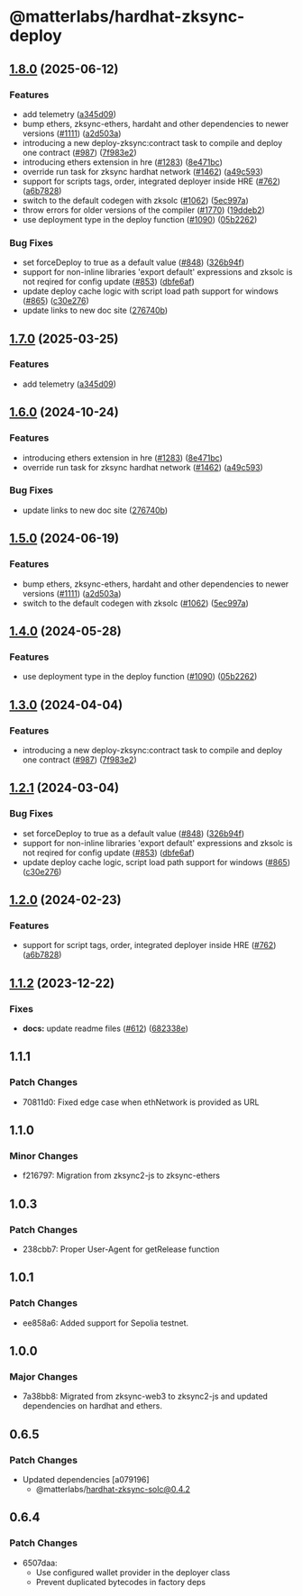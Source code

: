 # @matterlabs/hardhat-zksync-deploy

## [1.8.0](https://github.com/dutterbutter/hardhat-zksync/compare/@matterlabs/hardhat-zksync-deploy-v1.7.0...@matterlabs/hardhat-zksync-deploy-v1.8.0) (2025-06-12)


### Features

* add telemetry ([a345d09](https://github.com/dutterbutter/hardhat-zksync/commit/a345d09e2150ac5b2b96b9e77edbe18dc0f3e7f4))
* bump ethers, zksync-ethers, hardaht and other dependencies to newer versions ([#1111](https://github.com/dutterbutter/hardhat-zksync/issues/1111)) ([a2d503a](https://github.com/dutterbutter/hardhat-zksync/commit/a2d503abe3f504859651f22998046576eddf6579))
* introducing a new deploy-zksync:contract task to compile and deploy one contract ([#987](https://github.com/dutterbutter/hardhat-zksync/issues/987)) ([7f983e2](https://github.com/dutterbutter/hardhat-zksync/commit/7f983e2dbc28b072901403e0f375ef798716129e))
* introducing ethers extension in hre ([#1283](https://github.com/dutterbutter/hardhat-zksync/issues/1283)) ([8e471bc](https://github.com/dutterbutter/hardhat-zksync/commit/8e471bcbbbf1ee712fe79cd5d5782c11e52e3b75))
* override run task for zksync hardhat network ([#1462](https://github.com/dutterbutter/hardhat-zksync/issues/1462)) ([a49c593](https://github.com/dutterbutter/hardhat-zksync/commit/a49c5932abcb7e5244314471c9b7f701c1c90a20))
* support for scripts tags, order, integrated deployer inside HRE ([#762](https://github.com/dutterbutter/hardhat-zksync/issues/762)) ([a6b7828](https://github.com/dutterbutter/hardhat-zksync/commit/a6b7828cd390087f426c97439eb1a2aeb686cf95))
* switch to the default codegen with zksolc ([#1062](https://github.com/dutterbutter/hardhat-zksync/issues/1062)) ([5ec997a](https://github.com/dutterbutter/hardhat-zksync/commit/5ec997aaa83ba18d978f10b96f489513f6c4dd9f))
* throw errors for older versions of the compiler ([#1770](https://github.com/dutterbutter/hardhat-zksync/issues/1770)) ([19ddeb2](https://github.com/dutterbutter/hardhat-zksync/commit/19ddeb26796da51adf4b0f1d895ef754424b6bf9))
* use deployment type in the deploy function ([#1090](https://github.com/dutterbutter/hardhat-zksync/issues/1090)) ([05b2262](https://github.com/dutterbutter/hardhat-zksync/commit/05b2262ff148369297c2098a95775d265b3efd41))


### Bug Fixes

* set forceDeploy to true as a default value ([#848](https://github.com/dutterbutter/hardhat-zksync/issues/848)) ([326b94f](https://github.com/dutterbutter/hardhat-zksync/commit/326b94f3192ae1177f5b92c186c458df246f865e))
* support for non-inline libraries 'export default' expressions and zksolc is not reqired for config update ([#853](https://github.com/dutterbutter/hardhat-zksync/issues/853)) ([dbfe6af](https://github.com/dutterbutter/hardhat-zksync/commit/dbfe6af0590d85da877a6f541244492fc0efcb67))
* update deploy cache logic with script load path support for windows ([#865](https://github.com/dutterbutter/hardhat-zksync/issues/865)) ([c30e276](https://github.com/dutterbutter/hardhat-zksync/commit/c30e276903e97b12283bb742659e513bdb9dafe6))
* update links to new doc site ([276740b](https://github.com/dutterbutter/hardhat-zksync/commit/276740ba5abf8b5775e135b5653824d6456a7e4f))

## [1.7.0](https://github.com/matter-labs/hardhat-zksync/compare/@matterlabs/hardhat-zksync-deploy-v1.6.0...@matterlabs/hardhat-zksync-deploy-v1.7.0) (2025-03-25)


### Features

* add telemetry ([a345d09](https://github.com/matter-labs/hardhat-zksync/commit/a345d09e2150ac5b2b96b9e77edbe18dc0f3e7f4))

## [1.6.0](https://github.com/matter-labs/hardhat-zksync/compare/@matterlabs/hardhat-zksync-deploy-v1.5.0...@matterlabs/hardhat-zksync-deploy-v1.6.0) (2024-10-24)


### Features

* introducing ethers extension in hre ([#1283](https://github.com/matter-labs/hardhat-zksync/issues/1283)) ([8e471bc](https://github.com/matter-labs/hardhat-zksync/commit/8e471bcbbbf1ee712fe79cd5d5782c11e52e3b75))
* override run task for zksync hardhat network ([#1462](https://github.com/matter-labs/hardhat-zksync/issues/1462)) ([a49c593](https://github.com/matter-labs/hardhat-zksync/commit/a49c5932abcb7e5244314471c9b7f701c1c90a20))


### Bug Fixes

* update links to new doc site ([276740b](https://github.com/matter-labs/hardhat-zksync/commit/276740ba5abf8b5775e135b5653824d6456a7e4f))

## [1.5.0](https://github.com/matter-labs/hardhat-zksync/compare/@matterlabs/hardhat-zksync-deploy-v1.4.0...@matterlabs/hardhat-zksync-deploy-v1.5.0) (2024-06-19)


### Features

* bump ethers, zksync-ethers, hardaht and other dependencies to newer versions ([#1111](https://github.com/matter-labs/hardhat-zksync/issues/1111)) ([a2d503a](https://github.com/matter-labs/hardhat-zksync/commit/a2d503abe3f504859651f22998046576eddf6579))
* switch to the default codegen with zksolc ([#1062](https://github.com/matter-labs/hardhat-zksync/issues/1062)) ([5ec997a](https://github.com/matter-labs/hardhat-zksync/commit/5ec997aaa83ba18d978f10b96f489513f6c4dd9f))

## [1.4.0](https://github.com/matter-labs/hardhat-zksync/compare/@matterlabs/hardhat-zksync-deploy-v1.3.0...@matterlabs/hardhat-zksync-deploy-v1.4.0) (2024-05-28)


### Features

* use deployment type in the deploy function ([#1090](https://github.com/matter-labs/hardhat-zksync/issues/1090)) ([05b2262](https://github.com/matter-labs/hardhat-zksync/commit/05b2262ff148369297c2098a95775d265b3efd41))

## [1.3.0](https://github.com/matter-labs/hardhat-zksync/compare/@matterlabs/hardhat-zksync-deploy-v1.2.1...@matterlabs/hardhat-zksync-deploy-v1.3.0) (2024-04-04)


### Features

* introducing a new deploy-zksync:contract task to compile and deploy one contract ([#987](https://github.com/matter-labs/hardhat-zksync/issues/987)) ([7f983e2](https://github.com/matter-labs/hardhat-zksync/commit/7f983e2dbc28b072901403e0f375ef798716129e))

## [1.2.1](https://github.com/matter-labs/hardhat-zksync/compare/@matterlabs/hardhat-zksync-deploy-v1.2.0...@matterlabs/hardhat-zksync-deploy-v1.2.1) (2024-03-04)


### Bug Fixes

* set forceDeploy to true as a default value ([#848](https://github.com/matter-labs/hardhat-zksync/issues/848)) ([326b94f](https://github.com/matter-labs/hardhat-zksync/commit/326b94f3192ae1177f5b92c186c458df246f865e))
* support for non-inline libraries 'export default' expressions and zksolc is not reqired for config update ([#853](https://github.com/matter-labs/hardhat-zksync/issues/853)) ([dbfe6af](https://github.com/matter-labs/hardhat-zksync/commit/dbfe6af0590d85da877a6f541244492fc0efcb67))
* update deploy cache logic, script load path support for windows ([#865](https://github.com/matter-labs/hardhat-zksync/issues/865)) ([c30e276](https://github.com/matter-labs/hardhat-zksync/commit/c30e276903e97b12283bb742659e513bdb9dafe6))

## [1.2.0](https://github.com/matter-labs/hardhat-zksync/compare/@matterlabs/hardhat-zksync-deploy-v1.1.2...@matterlabs/hardhat-zksync-deploy-v1.2.0) (2024-02-23)


### Features

* support for script tags, order, integrated deployer inside HRE ([#762](https://github.com/matter-labs/hardhat-zksync/issues/762)) ([a6b7828](https://github.com/matter-labs/hardhat-zksync/commit/a6b7828cd390087f426c97439eb1a2aeb686cf95))

## [1.1.2](https://github.com/matter-labs/hardhat-zksync/compare/@matterlabs/hardhat-zksync-deploy@1.1.1...@matterlabs/hardhat-zksync-deploy-v1.1.2) (2023-12-22)


### Fixes

* **docs:** update readme files ([#612](https://github.com/matter-labs/hardhat-zksync/issues/612)) ([682338e](https://github.com/matter-labs/hardhat-zksync/commit/682338e60f52021206325ff6eeec2c394a118642))

## 1.1.1

### Patch Changes

- 70811d0: Fixed edge case when ethNetwork is provided as URL

## 1.1.0

### Minor Changes

- f216797: Migration from zksync2-js to zksync-ethers

## 1.0.3

### Patch Changes

- 238cbb7: Proper User-Agent for getRelease function

## 1.0.1

### Patch Changes

- ee858a6: Added support for Sepolia testnet.

## 1.0.0

### Major Changes

- 7a38bb8: Migrated from zksync-web3 to zksync2-js and updated dependencies on hardhat and ethers.

## 0.6.5

### Patch Changes

- Updated dependencies [a079196]
  - @matterlabs/hardhat-zksync-solc@0.4.2

## 0.6.4

### Patch Changes

- 6507daa:
  - Use configured wallet provider in the deployer class
  - Prevent duplicated bytecodes in factory deps
